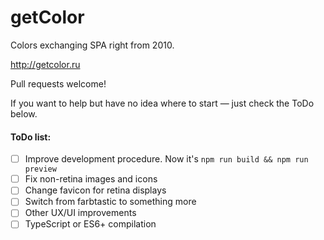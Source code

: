 # getColor
Colors exchanging SPA right from 2010.

http://getcolor.ru

Pull requests welcome!

If you want to help but have no idea where to start — just check the ToDo below.
 
#### ToDo list:
- [ ] Improve development procedure. Now it's `npm run build && npm run preview`
- [ ] Fix non-retina images and icons
- [ ] Change favicon for retina displays
- [ ] Switch from farbtastic to something more
- [ ] Other UX/UI improvements
- [ ] TypeScript or ES6+ compilation